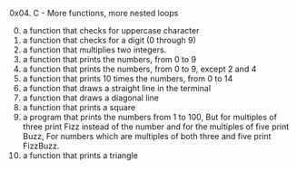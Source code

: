 0x04. C - More functions, more nested loops

0. a function that checks for uppercase character
1. a function that checks for a digit (0 through 9)
2. a function that multiplies two integers.
3. a function that prints the numbers, from 0 to 9
4. a function that prints the numbers, from 0 to 9, except 2 and 4
5. a function that prints 10 times the numbers, from 0 to 14
6. a function that draws a straight line in the terminal
7. a function that draws a diagonal line
8. a function that prints a square
9. a program that prints the numbers from 1 to 100, But for multiples of three print Fizz instead of the number and for the multiples of five print Buzz,  For numbers which are multiples of both three and five print FizzBuzz.
10. a function that prints a triangle
